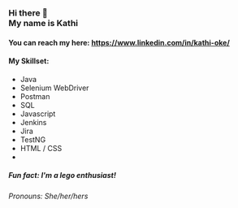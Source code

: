 ### Hi there 👋<br> My name is Kathi

#### You can reach my here: https://www.linkedin.com/in/kathi-oke/

#### My Skillset:
* Java
* Selenium WebDriver
* Postman
* SQL
* Javascript
* Jenkins
* Jira
* TestNG
* HTML / CSS
* 

##### Fun fact: I'm a lego enthusiast!

###### Pronouns: She/her/hers

<!--
**kathicoder/kathicoder** is a ✨ _special_ ✨ repository because its `README.md` (this file) appears on your GitHub profile.

Here are some ideas to get you started:

- 🔭 I’m currently working on ...
- 🌱 I’m currently learning ...
- 👯 I’m looking to collaborate on ...
- 🤔 I’m looking for help with ...
- 💬 Ask me about ...
- 📫 How to reach me: [![Linkedin](https://i.stack.imgur.com/gVE0j.png) LinkedIn](https://www.linkedin.com/)
&nbsp;


-->
